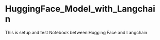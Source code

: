 # HuggingFace_Model_with_Langchain
This is setup and test Notebook between Hugging Face and Langchain
